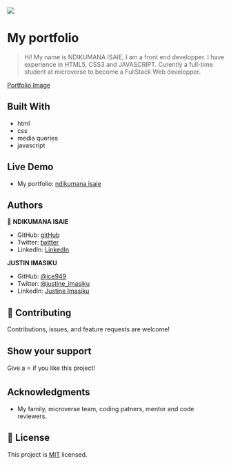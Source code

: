 ![](https://img.shields.io/badge/Microverse-blueviolet)

# My portfolio

> Hi! My name is NDIKUMANA ISAIE, I am a front end developper. I have experience in HTML5, CSS3 and JAVASCRIPT. Curently
> a full-time student at microverse to become a FullStack Web developper.

[Portfolio Image](https://github.com/ndikumanaisaie/portfolio_ndikumana/blob/main/images/shot.png)

## Built With

- html 
- css
- media queries
- javascript

## Live Demo
- My portfolio: [ndikumana isaie](https://ndikumanaisaie.github.io/portfolio_ndikumana/)

## Authors

👤 **NDIKUMANA ISAIE**

- GitHub: [gitHub](https://github.com/ndikumanaisaie)
- Twitter: [twitter](https://twitter.com/Ndikuma38670724)
- LinkedIn: [LinkedIn](https://www.linkedin.com/in/ndikumana-isaie-21166273/)

**JUSTIN IMASIKU**

- GitHub: [@ice949](https://github.com/ice949)
- Twitter: [@justine_imasiku](https://twitter.com/justine_imasiku )
- LinkedIn: [Justine Imasiku](https://www.linkedin.com/in/justine-imasiku-7a25881a5/)

## 🤝 Contributing

Contributions, issues, and feature requests are welcome!


## Show your support

Give a ⭐️ if you like this project!

## Acknowledgments

- My family, microverse team, coding patners, mentor and code reviewers.


## 📝 License

This project is [MIT](./MIT.md) licensed.
